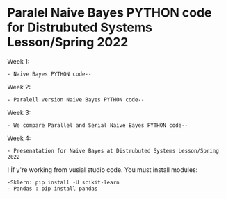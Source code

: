 # Paralel Naive Bayes PYTHON code for Distrubuted Systems Lesson/Spring 2022

Week 1: 

    - Naive Bayes PYTHON code-- 

Week 2: 

    - Paralell version Naive Bayes PYTHON code-- 

Week 3: 

    - We compare Parallel and Serial Naive Bayes PYTHON code-- 

Week 4: 

    - Presenatation for Naive Bayes at Distrubuted Systems Lesson/Spring 2022

! İf y're working from vusial studio code.  You must install modules:

    -Sklern: pip install -U scikit-learn
    - Pandas : pip install pandas
